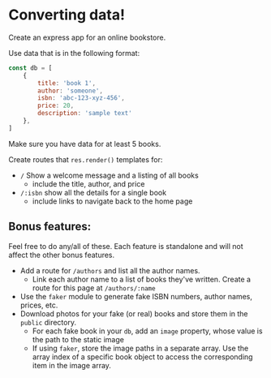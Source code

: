 # Converting data!

Create an express app for an online bookstore.

Use data that is in the following format:

```js
const db = [
    {
        title: 'book 1',
        author: 'someone',
        isbn: 'abc-123-xyz-456',
        price: 20,
        description: 'sample text'
    },
]
```

Make sure you have data for at least 5 books.

Create routes that `res.render()` templates for:

- `/` Show a welcome message and a listing of all books
    - include the title, author, and price
- `/:isbn` show all the details for a single book
    - include links to navigate back to the home page

## Bonus features:

Feel free to do any/all of these. Each feature is standalone and will not affect the other bonus features.

- Add a route for `/authors` and list all the author names.
    - Link each author name to a list of books they've written. Create a route for this page at `/authors/:name`
- Use the `faker` module to generate fake ISBN numbers, author names, prices, etc.
- Download photos for your fake (or real) books and store them in the `public` directory.
    - For each fake book in your `db`, add an `image` property, whose value is the path to the static image
    - If using `faker`, store the image paths in a separate array. Use the array index of a specific book object to access the corresponding item in the image array.

